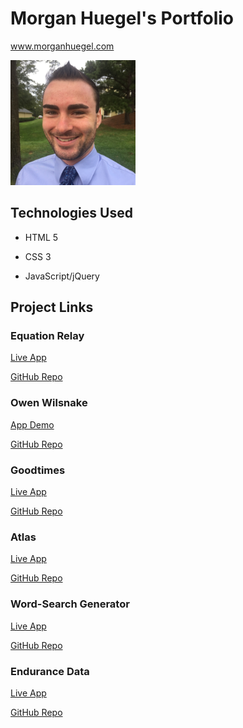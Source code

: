 # Morgan Huegel's Portfolio

www.morganhuegel.com

<img src='https://github.com/MorganHuegel/morgan-huegel-portfolio/blob/master/images/morgan-image.jpg?raw=true' width='200' alt='Picture of Morgan'/>


## Technologies Used

* HTML 5

* CSS 3

* JavaScript/jQuery


## Project Links

### Equation Relay

[Live App](https://www.equationrelay.com)

[GitHub Repo](https://github.com/MorganHuegel/equation-relay-client)


### Owen Wilsnake

[App Demo](https://www.youtube.com/watch?v=3iYVN86KMyo)

[GitHub Repo](https://github.com/MorganHuegel/Owen-WilSnake)


### Goodtimes

[Live App](https://goodtimes-client.herokuapp.com/)

[GitHub Repo](https://github.com/thinkful-ei22/its_a_date_client)


### Atlas

[Live App](https://countries-client.herokuapp.com/)

[GitHub Repo](https://github.com/thinkful-ei22/morgan-cecille-spaced-rep-client)


### Word-Search Generator

[Live App](https://word-search-generator.netlify.com/)

[GitHub Repo](https://github.com/MorganHuegel/word-search-generator-client)


### Endurance Data

[Live App](https://endurancedata.netlify.com/)

[GitHub Repo](https://github.com/MorganHuegel/endurance-data-clientside)

